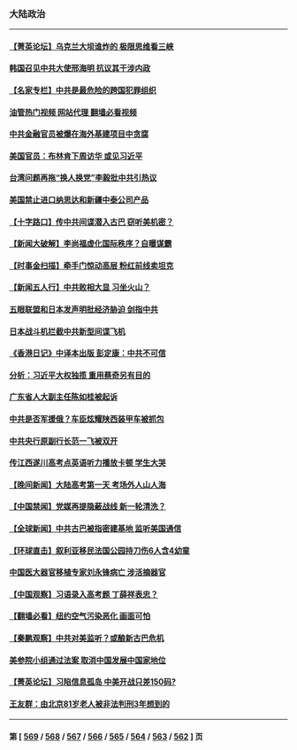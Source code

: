### 大陆政治
---
#### [【菁英论坛】乌克兰大坝谁炸的 极限思维看三峡](../../pages/ncid277/n14013441.md?06100845) 
#### [韩国召见中共大使邢海明 抗议其干涉内政](../../pages/ncid277/n14013427.md?06100845) 
#### [【名家专栏】中共是最危险的跨国犯罪组织](../../pages/ncid277/n14012435.md?06100845) 
#### [油管热门视频 网站代理 翻墙必看视频](http://138.2.39.72:81/youtube.html?epic-marker?06100845)
#### [中共金融官员被爆在海外基建项目中贪腐](../../pages/ncid277/n14013346.md?06100845) 
#### [美国官员：布林肯下周访华 或见习近平](../../pages/ncid277/n14013392.md?06100845) 
#### [台湾问题再拖“换人换党”李毅批中共引热议](../../pages/ncid277/n14013312.md?06100845) 
#### [美国禁止进口纳思达和新疆中泰公司产品](../../pages/ncid277/n14013388.md?06100845) 
#### [【十字路口】传中共间谍潜入古巴 窃听美机密？](../../pages/ncid277/n14013251.md?06100845) 
#### [【新闻大破解】李尚福虚化国际秩序？自曝谋霸](../../pages/ncid277/n14013214.md?06100845) 
#### [【时事金扫描】牵手门惊动高层 粉红前线卖坦克](../../pages/ncid277/n14012807.md?06100845) 
#### [【新闻五人行】中共败相大显 习坐火山？](../../pages/ncid277/n14013320.md?06100845) 
#### [五眼联盟和日本发声明批经济胁迫 剑指中共](../../pages/ncid277/n14013308.md?06100845) 
#### [日本战斗机拦截中共新型间谍飞机](../../pages/ncid277/n14013187.md?06100845) 
#### [《香港日记》中译本出版 彭定康：中共不可信](../../pages/ncid277/n14012512.md?06100845) 
#### [分析：习近平大权独揽 重用蔡奇另有目的](../../pages/ncid277/n14013125.md?06100845) 
#### [广东省人大副主任陈如桂被起诉](../../pages/ncid277/n14013157.md?06100845) 
#### [中共是否军援俄？车臣炫耀陕西装甲车被抓包](../../pages/ncid277/n14013189.md?06100845) 
#### [中共央行原副行长范一飞被双开](../../pages/ncid277/n14013175.md?06100845) 
#### [传江西遂川高考点英语听力播放卡顿 学生大哭](../../pages/ncid277/n14013056.md?06100845) 
#### [【晚间新闻】大陆高考第一天 考场外人山人海](../../pages/ncid277/n14013070.md?06100845) 
#### [【中国禁闻】党媒再提隐蔽战线 新一轮清洗？](../../pages/ncid277/n14012649.md?06100845) 
#### [【全球新闻】中共古巴被指密建基地 监听美国通信](../../pages/ncid277/n14013071.md?06100845) 
#### [【环球直击】叙利亚移民法国公园持刀伤6人含4幼童](../../pages/ncid277/n14012664.md?06100845) 
#### [中国医大器官移植专家刘永锋病亡 涉活摘器官](../../pages/ncid277/n14012776.md?06100845) 
#### [【中国观察】习语录入高考题 丁薛祥表忠？](../../pages/ncid277/n14012848.md?06100845) 
#### [【翻墙必看】纽约空气污染恶化 画面可怕](../../pages/ncid277/n14012890.md?06100845) 
#### [【秦鹏观察】中共对美监听？或酿新古巴危机](../../pages/ncid277/n14012690.md?06100845) 
#### [美参院小组通过法案 取消中国发展中国家地位](../../pages/ncid277/n14012741.md?06100845) 
#### [【菁英论坛】习陷信息孤岛 中美开战只差150码?](../../pages/ncid277/n14012675.md?06100845) 
#### [王友群：由北京81岁老人被非法判刑3年想到的](../../pages/ncid277/n14012647.md?06100845) 

---
#### 第 [ [569](./569.md?06100845) / [568](./568.md?06100845) / [567](./567.md?06100845) / [566](./566.md?06100845) / [565](./565.md?06100845) / [564](./564.md?06100845) / [563](./563.md?06100845) / [562](./562.md?06100845) ] 页
